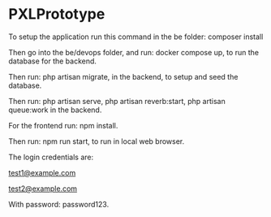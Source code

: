# PXLPrototype
To setup the application run this command in the be folder: composer install

Then go into the be/devops folder, and run: docker compose up, to run the database for the backend.

Then run: php artisan migrate, in the backend, to setup and seed the database.

Then run: php artisan serve, php artisan reverb:start, php artisan queue:work   in the backend.

For the frontend run: npm install.

Then run: npm run start, to run in local web browser.

The login credentials are:

test1@example.com

test2@example.com

With password: password123.
